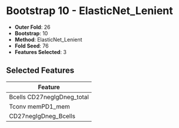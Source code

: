 # Bootstrap 10 - ElasticNet_Lenient

- **Outer Fold**: 26
- **Bootstrap**: 10
- **Method**: ElasticNet_Lenient
- **Fold Seed**: 76
- **Features Selected**: 3

## Selected Features

| Feature |
|---------|
| Bcells CD27negIgDneg_total |
| Tconv memPD1_mem |
| CD27negIgDneg_Bcells |
